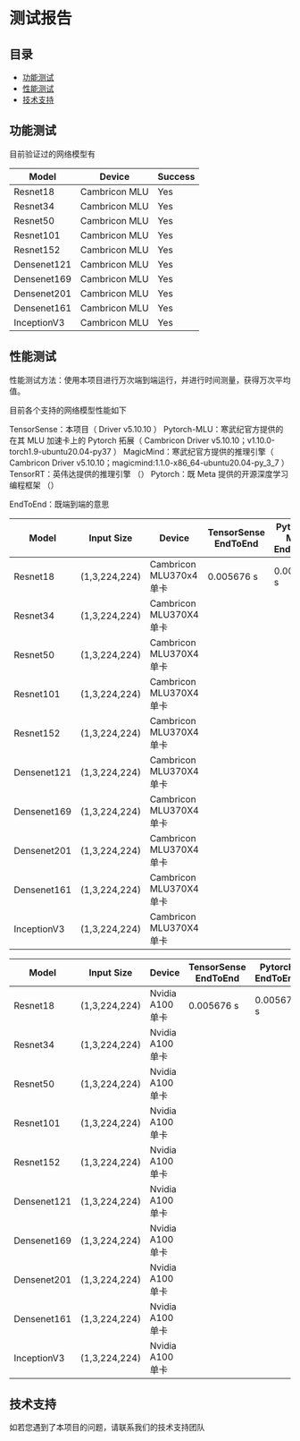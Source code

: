 # 测试报告

## 目录

- [功能测试](#功能测试)
- [性能测试](#性能测试)
- [技术支持](#技术支持)

## 功能测试

目前验证过的网络模型有

| Model       | Device        |  Success    |
| --------    | ------------  | ----------- |
| Resnet18    | Cambricon MLU |  Yes        |
| Resnet34    | Cambricon MLU |  Yes        |
| Resnet50    | Cambricon MLU |  Yes        |
| Resnet101   | Cambricon MLU |  Yes        |
| Resnet152   | Cambricon MLU |  Yes        |
| Densenet121 | Cambricon MLU |  Yes        |
| Densenet169 | Cambricon MLU |  Yes        |
| Densenet201 | Cambricon MLU |  Yes        |
| Densenet161 | Cambricon MLU |  Yes        |
| InceptionV3 | Cambricon MLU |  Yes        |

## 性能测试

性能测试方法：使用本项目进行万次端到端运行，并进行时间测量，获得万次平均值。

目前各个支持的网络模型性能如下

TensorSense：本项目（ Driver v5.10.10 ）
Pytorch-MLU：寒武纪官方提供的在其 MLU 加速卡上的 Pytorch 拓展（ Cambricon Driver v5.10.10；v1.10.0-torch1.9-ubuntu20.04-py37 ）
MagicMind：寒武纪官方提供的推理引擎（ Cambricon Driver v5.10.10；magicmind:1.1.0-x86_64-ubuntu20.04-py_3_7 ）
TensorRT：英伟达提供的推理引擎 （）
Pytorch：既 Meta 提供的开源深度学习编程框架 （）

EndToEnd：既端到端的意思

| Model       | Input Size    | Device                  |  TensorSense EndToEnd   |  Pytorch-MLU EndToEnd   |  MagicMind EndToEnd     |
| --------    | ------------- | ----------------------- | ----------------------- | ----------------------- | ----------------------- |
| Resnet18    | (1,3,224,224) | Cambricon MLU370x4 单卡 |  0.005676 s             |  0.005676 s             |  0.005676 s             |
| Resnet34    | (1,3,224,224) | Cambricon MLU370X4 单卡 |                         |                         |                         |
| Resnet50    | (1,3,224,224) | Cambricon MLU370X4 单卡 |                         |                         |                         |
| Resnet101   | (1,3,224,224) | Cambricon MLU370X4 单卡 |                         |                         |                         |
| Resnet152   | (1,3,224,224) | Cambricon MLU370X4 单卡 |                         |                         |                         |
| Densenet121 | (1,3,224,224) | Cambricon MLU370X4 单卡 |                         |                         |                         |
| Densenet169 | (1,3,224,224) | Cambricon MLU370X4 单卡 |                         |                         |                         |
| Densenet201 | (1,3,224,224) | Cambricon MLU370X4 单卡 |                         |                         |                         |
| Densenet161 | (1,3,224,224) | Cambricon MLU370X4 单卡 |                         |                         |                         |
| InceptionV3 | (1,3,224,224) | Cambricon MLU370X4 单卡 |                         |                         |                         |


| Model       | Input Size    | Device                  |  TensorSense EndToEnd   |  Pytorch EndToEnd       |  TensorRT EndToEnd      |
| --------    | ------------- | ----------------------- | ----------------------- | ----------------------- | ----------------------- |
| Resnet18    | (1,3,224,224) | Nvidia A100 单卡        |  0.005676 s             |  0.005676 s             |  0.005676 s             |
| Resnet34    | (1,3,224,224) | Nvidia A100 单卡        |                         |                         |                         |
| Resnet50    | (1,3,224,224) | Nvidia A100 单卡        |                         |                         |                         |
| Resnet101   | (1,3,224,224) | Nvidia A100 单卡        |                         |                         |                         |
| Resnet152   | (1,3,224,224) | Nvidia A100 单卡        |                         |                         |                         |
| Densenet121 | (1,3,224,224) | Nvidia A100 单卡        |                         |                         |                         |
| Densenet169 | (1,3,224,224) | Nvidia A100 单卡        |                         |                         |                         |
| Densenet201 | (1,3,224,224) | Nvidia A100 单卡        |                         |                         |                         |
| Densenet161 | (1,3,224,224) | Nvidia A100 单卡        |                         |                         |                         |
| InceptionV3 | (1,3,224,224) | Nvidia A100 单卡        |                         |                         |                         |


## 技术支持

如若您遇到了本项目的问题，请联系我们的技术支持团队

